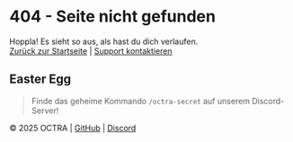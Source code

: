 # 404 - Seite nicht gefunden

Hoppla! Es sieht so aus, als hast du dich verlaufen.  
[Zurück zur Startseite](index.md) | [Support kontaktieren](#)

## Easter Egg
> Finde das geheime Kommando `/octra-secret` auf unserem Discord-Server!

© 2025 OCTRA | [GitHub](#) | [Discord](#)